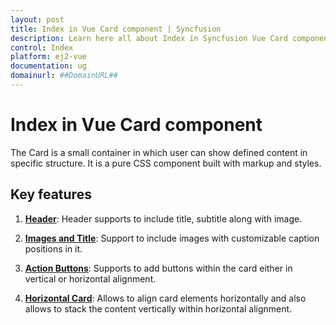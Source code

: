 ```yaml
---
layout: post
title: Index in Vue Card component | Syncfusion
description: Learn here all about Index in Syncfusion Vue Card component of Syncfusion Essential JS 2 and more.
control: Index 
platform: ej2-vue
documentation: ug
domainurl: ##DomainURL##
---
```


# Index in Vue Card component

The Card is a small container in which user can show defined content in specific structure. It is a pure CSS component built with markup and styles.

## Key features

1. **[Header](./getting-started.html)**: Header supports to include title, subtitle along with image.

2. **[Images and Title](./card-image.html)**: Support to include images with customizable caption positions in it.

3. **[Action Buttons](./action-buttons.html)**: Supports to add buttons within the card either in vertical or horizontal alignment.

4. **[Horizontal Card](./horizontal.html)**: Allows to align card elements horizontally and also allows to stack the content vertically within
horizontal alignment.